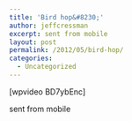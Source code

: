 ```yaml
---
title: 'Bird hop&#8230;'
author: jeffcressman
excerpt: sent from mobile
layout: post
permalink: /2012/05/bird-hop/
categories:
  - Uncategorized
---
```

[wpvideo BD7ybEnc]

sent from mobile